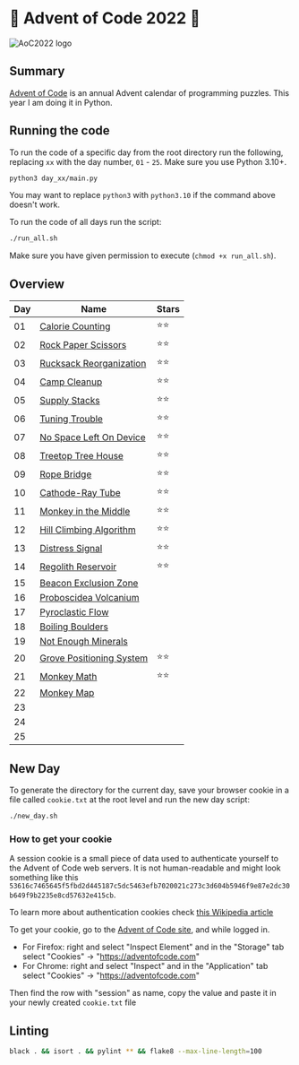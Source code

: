 # 🎄 Advent of Code 2022 🎄

![AoC2022 logo](https://raw.githubusercontent.com/orfeasa/advent-of-code-2022/master/header.png)

## Summary

[Advent of Code](http://adventofcode.com/) is an annual Advent calendar of programming puzzles.
This year I am doing it in Python.

## Running the code

To run the code of a specific day from the root directory run the following, replacing `xx` with the day number, `01` - `25`. Make sure you use Python 3.10+.

```sh
python3 day_xx/main.py
```

You may want to replace `python3` with `python3.10` if the command above doesn't work.

To run the code of all days run the script:

```sh
./run_all.sh
```

Make sure you have given permission to execute (`chmod +x run_all.sh`).

## Overview

| Day | Name                                                            | Stars |
| --- | --------------------------------------------------------------- | ----- |
| 01  | [Calorie Counting](https://adventofcode.com/2022/day/1)         | ⭐⭐    |
| 02  | [Rock Paper Scissors](https://adventofcode.com/2022/day/2)      | ⭐⭐    |
| 03  | [Rucksack Reorganization](https://adventofcode.com/2022/day/3)  | ⭐⭐    |
| 04  | [Camp Cleanup](https://adventofcode.com/2022/day4)              | ⭐⭐    |
| 05  | [Supply Stacks](https://adventofcode.com/2022/day5)             | ⭐⭐    |
| 06  | [Tuning Trouble](https://adventofcode.com/2022/day6)            | ⭐⭐    |
| 07  | [No Space Left On Device](https://adventofcode.com/2022/day7)   | ⭐⭐    |
| 08  | [Treetop Tree House](https://adventofcode.com/2022/day8)        | ⭐⭐    |
| 09  | [Rope Bridge](https://adventofcode.com/2022/day9)               | ⭐⭐    |
| 10  | [Cathode-Ray Tube](https://adventofcode.com/2022/day10)         | ⭐⭐    |
| 11  | [Monkey in the Middle](https://adventofcode.com/2022/day11)     | ⭐⭐    |
| 12  | [Hill Climbing Algorithm](https://adventofcode.com/2022/day12)  | ⭐⭐    |
| 13  | [Distress Signal](https://adventofcode.com/2022/day13)          | ⭐⭐    |
| 14  | [Regolith Reservoir](https://adventofcode.com/2022/day14)       | ⭐⭐    |
| 15  | [Beacon Exclusion Zone](https://adventofcode.com/2022/day15)    |       |
| 16  | [Proboscidea Volcanium](https://adventofcode.com/2022/day16)    |       |
| 17  | [Pyroclastic Flow](https://adventofcode.com/2022/day17)         |       |
| 18  | [Boiling Boulders](https://adventofcode.com/2022/day18)         |       |
| 19  | [Not Enough Minerals](https://adventofcode.com/2022/day19)      |       |
| 20  | [Grove Positioning System](https://adventofcode.com/2022/day20) | ⭐⭐    |
| 21  | [Monkey Math](https://adventofcode.com/2022/day21)              | ⭐⭐    |
| 22  | [Monkey Map](https://adventofcode.com/2022/day22)               |       |
| 23  |                                                                 |       |
| 24  |                                                                 |       |
| 25  |                                                                 |       |

## New Day

To generate the directory for the current day, save your browser cookie in a file called `cookie.txt` at the root level and run the new day script:

```sh
./new_day.sh
```

### How to get your cookie

A session cookie is a small piece of data used to authenticate yourself to the
Advent of Code web servers. It is not human-readable and might look something
like this `53616c7465645f5fbd2d445187c5dc5463efb7020021c273c3d604b5946f9e87e2dc30b649f9b2235e8cd57632e415cb`.

To learn more about authentication cookies check [this Wikipedia article](https://en.wikipedia.org/wiki/HTTP_cookie)

To get your cookie, go to the [Advent of Code site](https://adventofcode.com/), and while logged in.

- For Firefox: right and select "Inspect Element" and in the "Storage" tab select "Cookies" → "https://adventofcode.com"
- For Chrome: right and select "Inspect" and in the "Application" tab select "Cookies" → "https://adventofcode.com"

Then find the row with "session" as name, copy the value and paste it in your newly created `cookie.txt` file

## Linting

```sh
black . && isort . && pylint ** && flake8 --max-line-length=100
```
